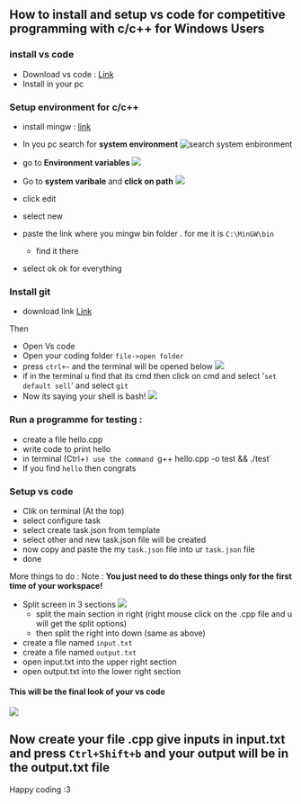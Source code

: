 ## How to install and setup vs code for competitive programming with c/c++ for Windows Users

###  install  vs code

- Download vs code : [Link](https://­code.visualstudio.com)
- Install in your pc

### Setup environment for c/c++

- install mingw : [link](https://osdn.net/projects/mingw/downloads/68260/mingw-get-setup.exe/)

- In you pc search for **system environment**
![search system enbironment](https://github.com/jspw/VS-Code-Config/blob/master/screenshots/search%20system%20enbironment.png)
- go to **Environment variables** 
![](https://github.com/jspw/VS-Code-Config/blob/master/screenshots/environment%20variable.png)
- Go to **system varibale** and **click on path**
![](https://github.com/jspw/VS-Code-Config/blob/master/screenshots/path%20edit%20and%20add%20new.png)
- click edit
- select new 
- paste the link where you mingw bin folder . for me it is `C:\MinGW\bin` 
    - find it there
- select ok ok for everything

### Install git 
- download link [Link](https://git-scm.com/download/win)

Then 

- Open Vs code
- Open your coding folder `file->open folder`
- press `ctrl+~` and the terminal will be opened below
![](https://github.com/jspw/VS-Code-Config/blob/master/screenshots/vs%20code%20terminal.png)
- if in the terminal u find that its cmd then click  on cmd and select '`set default sell`' and select `git`
- Now its saying your shell is bash!
![](https://github.com/jspw/VS-Code-Config/blob/master/screenshots/vs%20code%20terminal.png)


### Run a programme for testing :
- create a file hello.cpp
- write code to print hello
- in terminal (Ctrl+`) use the command `g++ hello.cpp -o test && ./test`
- If you find `hello` then congrats

### Setup vs code

- Clik on terminal (At the top)
- select configure task
- select create task.json from template 
- select other and new task.json file will be created
- now copy and paste the my `task.json` file into ur `task.json` file
- done

More things to do :
Note : **You just need to do these things only for the first time of your workspace!**
- Split screen in 3 sections 
![](https://github.com/jspw/VS-Code-Config/blob/master/screenshots/split%20options.png)
  - split the main section in right (right mouse click on the .cpp file and u will get the split options)
  - then split the right into down (same as above)
- create a file named `input.txt`
- create a file named `output.txt`
- open input.txt into the upper right section
- open output.txt into the lower right section

#### This will be the final look of your vs code 
![](https://github.com/jspw/VS-Code-Config/blob/master/screenshots/setedup%20vs%20code.png)


## Now create your file .cpp give inputs in input.txt and press `Ctrl+Shift+b` and your output will be in the output.txt file 
Happy coding :3 

